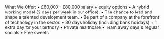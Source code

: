 What We Offer:
• £60,000 - £80,000 salary + equity options
• A hybrid working model (3 days per week in our office).
• The chance to lead and shape a talented development team.
• Be part of a company at the forefront of technology in the sector.
• 30 days holiday (including bank holidays) + 1 extra day for your birthday
• Private healthcare
• Team away days & regular socials
• Free sweets